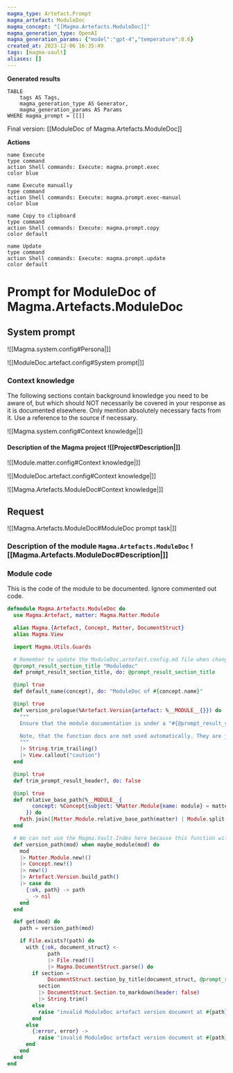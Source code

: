 ```yaml
---
magma_type: Artefact.Prompt
magma_artefact: ModuleDoc
magma_concept: "[[Magma.Artefacts.ModuleDoc]]"
magma_generation_type: OpenAI
magma_generation_params: {"model":"gpt-4","temperature":0.6}
created_at: 2023-12-06 16:35:49
tags: [magma-vault]
aliases: []
---
```


**Generated results**

```dataview
TABLE
	tags AS Tags,
	magma_generation_type AS Generator,
	magma_generation_params AS Params
WHERE magma_prompt = [[]]
```

Final version: [[ModuleDoc of Magma.Artefacts.ModuleDoc]]

**Actions**

```button
name Execute
type command
action Shell commands: Execute: magma.prompt.exec
color blue
```
```button
name Execute manually
type command
action Shell commands: Execute: magma.prompt.exec-manual
color blue
```
```button
name Copy to clipboard
type command
action Shell commands: Execute: magma.prompt.copy
color default
```
```button
name Update
type command
action Shell commands: Execute: magma.prompt.update
color default
```

# Prompt for ModuleDoc of Magma.Artefacts.ModuleDoc

## System prompt

![[Magma.system.config#Persona|]]

![[ModuleDoc.artefact.config#System prompt|]]

### Context knowledge

The following sections contain background knowledge you need to be aware of, but which should NOT necessarily be covered in your response as it is documented elsewhere. Only mention absolutely necessary facts from it. Use a reference to the source if necessary.

![[Magma.system.config#Context knowledge|]]

#### Description of the Magma project ![[Project#Description|]]

![[Module.matter.config#Context knowledge|]]

![[ModuleDoc.artefact.config#Context knowledge|]]

![[Magma.Artefacts.ModuleDoc#Context knowledge|]]


## Request

![[Magma.Artefacts.ModuleDoc#ModuleDoc prompt task|]]

### Description of the module `Magma.Artefacts.ModuleDoc` ![[Magma.Artefacts.ModuleDoc#Description|]]

### Module code

This is the code of the module to be documented. Ignore commented out code.

```elixir
defmodule Magma.Artefacts.ModuleDoc do
  use Magma.Artefact, matter: Magma.Matter.Module

  alias Magma.{Artefact, Concept, Matter, DocumentStruct}
  alias Magma.View

  import Magma.Utils.Guards

  # Remember to update the ModuleDoc.artefact.config.md file when changing this!
  @prompt_result_section_title "Moduledoc"
  def prompt_result_section_title, do: @prompt_result_section_title

  @impl true
  def default_name(concept), do: "ModuleDoc of #{concept.name}"

  @impl true
  def version_prologue(%Artefact.Version{artefact: %__MODULE__{}}) do
    """
    Ensure that the module documentation is under a "#{@prompt_result_section_title}" section, as the contents of this section is used for the `@moduledoc`.

    Note, that the function docs are not used automatically. They are just suggestions for improvements and must be applied manually.
    """
    |> String.trim_trailing()
    |> View.callout("caution")
  end

  @impl true
  def trim_prompt_result_header?, do: false

  @impl true
  def relative_base_path(%__MODULE__{
        concept: %Concept{subject: %Matter.Module{name: module} = matter}
      }) do
    Path.join([Matter.Module.relative_base_path(matter) | Module.split(module)])
  end

  # We can not use the Magma.Vault.Index here because this function will be used also at compile-time.
  def version_path(mod) when maybe_module(mod) do
    mod
    |> Matter.Module.new!()
    |> Concept.new!()
    |> new!()
    |> Artefact.Version.build_path()
    |> case do
      {:ok, path} -> path
      _ -> nil
    end
  end

  def get(mod) do
    path = version_path(mod)

    if File.exists?(path) do
      with {:ok, document_struct} <-
             path
             |> File.read!()
             |> Magma.DocumentStruct.parse() do
        if section =
             DocumentStruct.section_by_title(document_struct, @prompt_result_section_title) do
          section
          |> DocumentStruct.Section.to_markdown(header: false)
          |> String.trim()
        else
          raise "invalid ModuleDoc artefact version document at #{path}: no '#{@prompt_result_section_title}' section found"
        end
      else
        {:error, error} ->
          raise "invalid ModuleDoc artefact version document at #{path}: #{inspect(error)}"
      end
    end
  end
end

```
